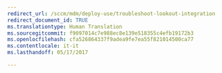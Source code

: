 ```yaml
---
redirect_url: /sccm/mdm/deploy-use/troubleshoot-lookout-integration
redirect_document_id: TRUE
ms.translationtype: Human Translation
ms.sourcegitcommit: f9097014c7e988ec8e139e518355c4efb19172b3
ms.openlocfilehash: cfa526864337f9adea9fe7ea55f821014500ca77
ms.contentlocale: it-it
ms.lasthandoff: 05/17/2017

---
```


